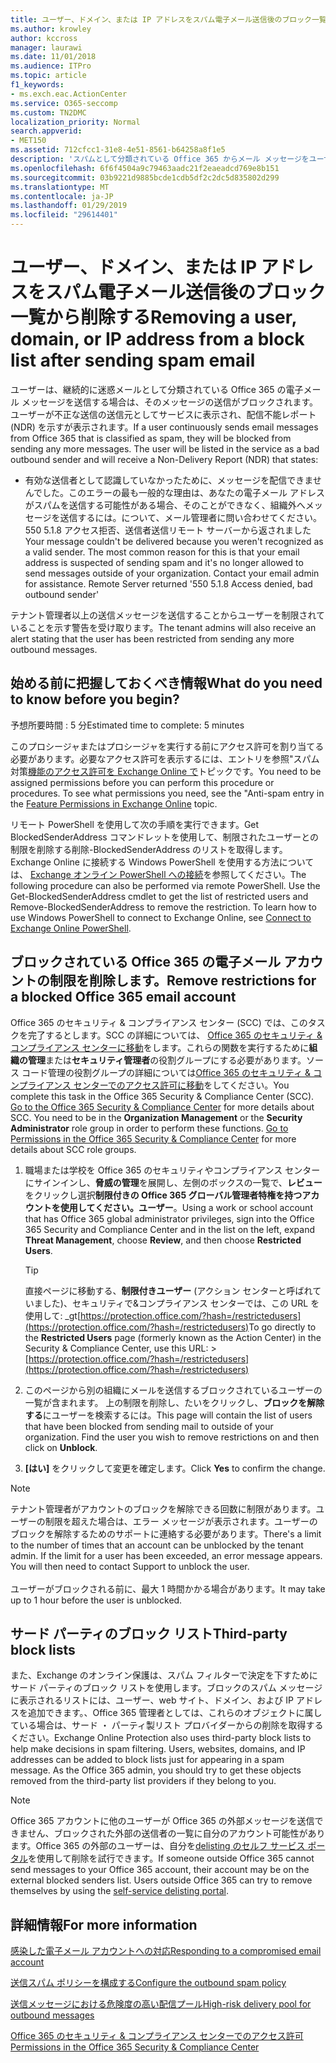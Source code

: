 ```yaml
---
title: ユーザー、ドメイン、または IP アドレスをスパム電子メール送信後のブロック一覧から削除する
ms.author: krowley
author: kccross
manager: laurawi
ms.date: 11/01/2018
ms.audience: ITPro
ms.topic: article
f1_keywords:
- ms.exch.eac.ActionCenter
ms.service: O365-seccomp
ms.custom: TN2DMC
localization_priority: Normal
search.appverid:
- MET150
ms.assetid: 712cfcc1-31e8-4e51-8561-b64258a8f1e5
description: 'スパムとして分類されている Office 365 からメール メッセージをユーザーが送り続ける場合、メッセージを送信しないようブロックされます。 '
ms.openlocfilehash: 6f6f4504a9c79463aadc21f2eaeadcd769e8b151
ms.sourcegitcommit: 03b9221d9885bcde1cdb5df2c2dc5d835802d299
ms.translationtype: MT
ms.contentlocale: ja-JP
ms.lasthandoff: 01/29/2019
ms.locfileid: "29614401"
---
```

# <a name="removing-a-user-domain-or-ip-address-from-a-block-list-after-sending-spam-email"></a><span data-ttu-id="6447c-103">ユーザー、ドメイン、または IP アドレスをスパム電子メール送信後のブロック一覧から削除する</span><span class="sxs-lookup"><span data-stu-id="6447c-103">Removing a user, domain, or IP address from a block list after sending spam email</span></span>

<span data-ttu-id="6447c-p101">ユーザーは、継続的に迷惑メールとして分類されている Office 365 の電子メール メッセージを送信する場合は、そのメッセージの送信がブロックされます。ユーザーが不正な送信の送信元としてサービスに表示され、配信不能レポート (NDR) を示すが表示されます。</span><span class="sxs-lookup"><span data-stu-id="6447c-p101">If a user continuously sends email messages from Office 365 that is classified as spam, they will be blocked from sending any more messages. The user will be listed in the service as a bad outbound sender and will receive a Non-Delivery Report (NDR) that states:</span></span>

- <span data-ttu-id="6447c-p102">有効な送信者として認識していなかったために、メッセージを配信できませんでした。このエラーの最も一般的な理由は、あなたの電子メール アドレスがスパムを送信する可能性がある場合、そのことができなく、組織外へメッセージを送信するには。について、メール管理者に問い合わせてください。 550 5.1.8 アクセス拒否、送信者送信リモート サーバーから返されました</span><span class="sxs-lookup"><span data-stu-id="6447c-p102">Your message couldn't be delivered because you weren't recognized as a valid sender. The most common reason for this is that your email address is suspected of sending spam and it's no longer allowed to send messages outside of your organization. Contact your email admin for assistance.  Remote Server returned '550 5.1.8 Access denied, bad outbound sender'</span></span>

<span data-ttu-id="6447c-110">テナント管理者以上の送信メッセージを送信することからユーザーを制限されていることを示す警告を受け取ります。</span><span class="sxs-lookup"><span data-stu-id="6447c-110">The tenant admins will also receive an alert stating that the user has been restricted from sending any more outbound messages.</span></span>

## <a name="what-do-you-need-to-know-before-you-begin"></a><span data-ttu-id="6447c-111">始める前に把握しておくべき情報</span><span class="sxs-lookup"><span data-stu-id="6447c-111">What do you need to know before you begin?</span></span>
<span data-ttu-id="6447c-112"><a name="sectionSection0"> </a></span><span class="sxs-lookup"><span data-stu-id="6447c-112"></span></span>

<span data-ttu-id="6447c-113">予想所要時間 : 5 分</span><span class="sxs-lookup"><span data-stu-id="6447c-113">Estimated time to complete: 5 minutes</span></span>
  
<span data-ttu-id="6447c-p103">このプロシージャまたはプロシージャを実行する前にアクセス許可を割り当てる必要があります。必要なアクセス許可を表示するには、エントリを参照"スパム対策[機能のアクセス許可を Exchange Online で](http://technet.microsoft.com/library/15073ce1-0917-403b-8839-02a2ebc96e16.aspx)トピックです。</span><span class="sxs-lookup"><span data-stu-id="6447c-p103">You need to be assigned permissions before you can perform this procedure or procedures. To see what permissions you need, see the "Anti-spam entry in the [Feature Permissions in Exchange Online](http://technet.microsoft.com/library/15073ce1-0917-403b-8839-02a2ebc96e16.aspx) topic.</span></span>

<span data-ttu-id="6447c-p104">リモート PowerShell を使用して次の手順を実行できます。Get BlockedSenderAddress コマンドレットを使用して、制限されたユーザーとの制限を削除する削除-BlockedSenderAddress のリストを取得します。Exchange Online に接続する Windows PowerShell を使用する方法については、 [Exchange オンライン PowerShell への接続](https://go.microsoft.com/fwlink/p/?linkid=396554)を参照してください。</span><span class="sxs-lookup"><span data-stu-id="6447c-p104">The following procedure can also be performed via remote PowerShell. Use the Get-BlockedSenderAddress cmdlet to get the list of restricted users and Remove-BlockedSenderAddress to remove the restriction. To learn how to use Windows PowerShell to connect to Exchange Online, see [Connect to Exchange Online PowerShell](https://go.microsoft.com/fwlink/p/?linkid=396554).</span></span>

## <a name="remove-restrictions-for-a-blocked-office-365-email-account"></a><span data-ttu-id="6447c-119">ブロックされている Office 365 の電子メール アカウントの制限を削除します。</span><span class="sxs-lookup"><span data-stu-id="6447c-119">Remove restrictions for a blocked Office 365 email account</span></span>

<span data-ttu-id="6447c-p105">Office 365 のセキュリティ & コンプライアンス センター (SCC) では、このタスクを完了するとします。SCC の詳細については、 [Office 365 のセキュリティ & コンプライアンス センターに移動](go-to-the-securitycompliance-center.md)をします。これらの関数を実行するために**組織の管理**または**セキュリティ管理者**の役割グループにする必要があります。ソース コード管理の役割グループの詳細については[Office 365 のセキュリティ & コンプライアンス センターでのアクセス許可に移動](permissions-in-the-security-and-compliance-center.md)をしてください。</span><span class="sxs-lookup"><span data-stu-id="6447c-p105">You complete this task in the Office 365 Security & Compliance Center (SCC). [Go to the Office 365 Security & Compliance Center](go-to-the-securitycompliance-center.md) for more details about SCC. You need to be in the **Organization Management** or the **Security Administrator** role group in order to perform these functions. [Go to Permissions in the Office 365 Security & Compliance Center](permissions-in-the-security-and-compliance-center.md) for more details about SCC role groups.</span></span>

1. <span data-ttu-id="6447c-124">職場または学校を Office 365 のセキュリティやコンプライアンス センターにサインインし、**脅威の管理**を展開し、左側のボックスの一覧で、**レビュー**をクリックし選択**制限付きの Office 365 グローバル管理者特権を持つアカウントを使用してください。ユーザー**。</span><span class="sxs-lookup"><span data-stu-id="6447c-124">Using a work or school account that has Office 365 global administrator privileges, sign into the Office 365 Security and Compliance Center and in the list on the left, expand **Threat Management**, choose **Review**, and then choose **Restricted Users**.</span></span>
    
    > [!TIP]
    > <span data-ttu-id="6447c-125">直接ページに移動する、**制限付きユーザー** (アクション センターと呼ばれていました)、セキュリティで&amp;コンプライアンス センターでは、この URL を使用して: _gt[https://protection.office.com/?hash=/restrictedusers](https://protection.office.com/?hash=/restrictedusers)</span><span class="sxs-lookup"><span data-stu-id="6447c-125">To go directly to the **Restricted Users** page (formerly known as the Action Center) in the Security &amp; Compliance Center, use this URL: > [https://protection.office.com/?hash=/restrictedusers](https://protection.office.com/?hash=/restrictedusers)</span></span>

2. <span data-ttu-id="6447c-p106">このページから別の組織にメールを送信するブロックされているユーザーの一覧が含まれます。 上の制限を削除し、たいをクリックし、**ブロックを解除する**にユーザーを検索するには。</span><span class="sxs-lookup"><span data-stu-id="6447c-p106">This page will contain the list of users that have been blocked from sending mail to outside of your organization.  Find the user you wish to remove restrictions on and then click on **Unblock**.</span></span>

3. <span data-ttu-id="6447c-128">**[はい]** をクリックして変更を確定します。</span><span class="sxs-lookup"><span data-stu-id="6447c-128">Click **Yes** to confirm the change.</span></span> 
    
> [!NOTE]
> <span data-ttu-id="6447c-p107">テナント管理者がアカウントのブロックを解除できる回数に制限があります。ユーザーの制限を超えた場合は、エラー メッセージが表示されます。ユーザーのブロックを解除するためのサポートに連絡する必要があります。</span><span class="sxs-lookup"><span data-stu-id="6447c-p107">There's a limit to the number of times that an account can be unblocked by the tenant admin. If the limit for a user has been exceeded, an error message appears. You will then need to contact Support to unblock the user.</span></span></br></br> <span data-ttu-id="6447c-131">ユーザーがブロックされる前に、最大 1 時間かかる場合があります。</span><span class="sxs-lookup"><span data-stu-id="6447c-131">It may take up to 1 hour before the user is unblocked.</span></span>
  
## <a name="third-party-block-lists"></a><span data-ttu-id="6447c-132">サード パーティのブロック リスト</span><span class="sxs-lookup"><span data-stu-id="6447c-132">Third-party block lists</span></span>

<span data-ttu-id="6447c-p108">また、Exchange のオンライン保護は、スパム フィルターで決定を下すためにサード パーティのブロック リストを使用します。ブロックのスパム メッセージに表示されるリストには、ユーザー、web サイト、ドメイン、および IP アドレスを追加できます。、Office 365 管理者としては、これらのオブジェクトに属している場合は、サード ・ パーティ製リスト プロバイダーからの削除を取得するください。</span><span class="sxs-lookup"><span data-stu-id="6447c-p108">Exchange Online Protection also uses third-party block lists to help make decisions in spam filtering. Users, websites, domains, and IP addresses can be added to block lists just for appearing in a spam message. As the Office 365 admin, you should try to get these objects removed from the third-party list providers if they belong to you.</span></span>

> [!NOTE]
> <span data-ttu-id="6447c-p109">Office 365 アカウントに他のユーザーが Office 365 の外部メッセージを送信できません、ブロックされた外部の送信者の一覧に自分のアカウント可能性があります。Office 365 の外部のユーザーは、自分を[delisting のセルフ サービス ポータル](https://docs.microsoft.com/en-us/office365/SecurityCompliance/use-the-delist-portal-to-remove-yourself-from-the-office-365-blocked-senders-lis)を使用して削除を試行できます。</span><span class="sxs-lookup"><span data-stu-id="6447c-p109">If someone outside Office 365 cannot send messages to your Office 365 account, their account may be on the external blocked senders list. Users outside Office 365 can try to remove themselves by using the [self-service delisting portal](https://docs.microsoft.com/en-us/office365/SecurityCompliance/use-the-delist-portal-to-remove-yourself-from-the-office-365-blocked-senders-lis).</span></span> 

## <a name="for-more-information"></a><span data-ttu-id="6447c-138">詳細情報</span><span class="sxs-lookup"><span data-stu-id="6447c-138">For more information</span></span>

[<span data-ttu-id="6447c-139">感染した電子メール アカウントへの対応</span><span class="sxs-lookup"><span data-stu-id="6447c-139">Responding to a compromised email account</span></span>](responding-to-a-compromised-email-account.md)

[<span data-ttu-id="6447c-140">送信スパム ポリシーを構成する</span><span class="sxs-lookup"><span data-stu-id="6447c-140">Configure the outbound spam policy</span></span>](configure-the-outbound-spam-policy.md)
  
[<span data-ttu-id="6447c-141">送信メッセージにおける危険度の高い配信プール</span><span class="sxs-lookup"><span data-stu-id="6447c-141">High-risk delivery pool for outbound messages</span></span>](high-risk-delivery-pool-for-outbound-messages.md)

[<span data-ttu-id="6447c-142">Office 365 のセキュリティ & コンプライアンス センターでのアクセス許可</span><span class="sxs-lookup"><span data-stu-id="6447c-142">Permissions in the Office 365 Security & Compliance Center</span></span>](permissions-in-the-security-and-compliance-center.md)

  

